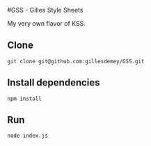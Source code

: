 #GSS - Gilles Style Sheets

My very own flavor of KSS.

## Clone

`git clone git@github.com:gillesdemey/GSS.git`

## Install dependencies

`npm install`

## Run

`node index.js`


